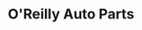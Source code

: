 ---
title: "O'Reilly Auto Parts"
url: /mcallen/oreilly-auto-parts-west-nolana-avenue/
shop: car parts
---